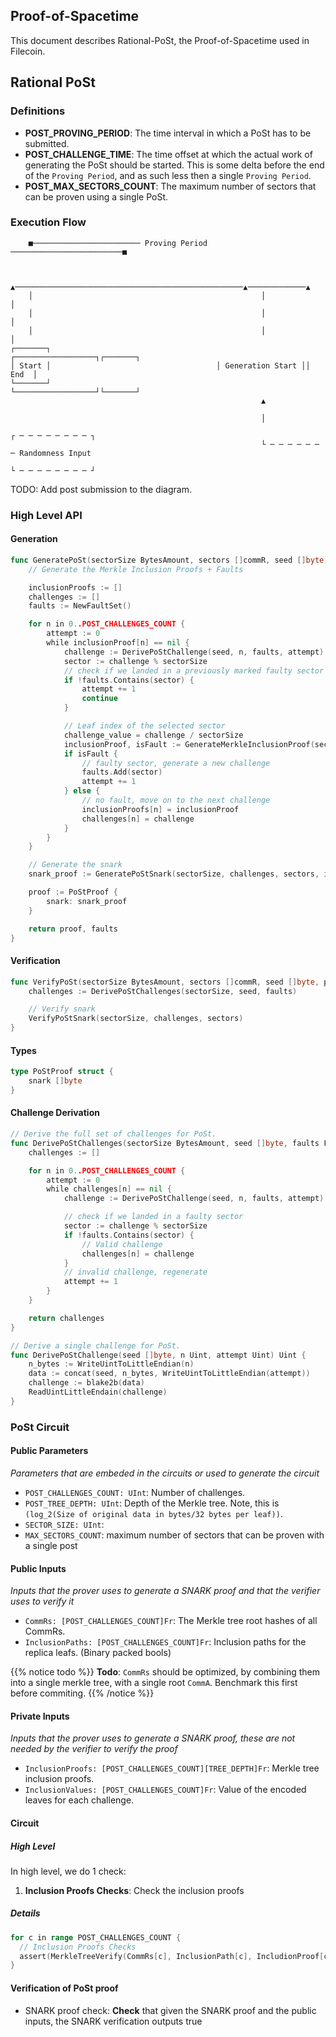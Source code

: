 ## Proof-of-Spacetime

This document describes Rational-PoSt, the Proof-of-Spacetime used in Filecoin.

## Rational PoSt

### Definitions

- **POST_PROVING_PERIOD**: The time interval in which a PoSt has to be submitted.
- **POST_CHALLENGE_TIME**: The time offset at which the actual work of generating the PoSt should be started. This is some delta before the end of the `Proving Period`, and as such less then a single `Proving Period`.
- **POST_MAX_SECTORS_COUNT**: The maximum number of sectors that can be proven using a single PoSt.

### Execution Flow

```
    ■──────────────────────── Proving Period ─────────────────────────■


    ▲───────────────────────────────────────────────────▲─────────────▲
    │                                                   │             │
    │                                                   │             │
    │                                                   │             │
┌───────┐                                     ┌──────────────────┐┌───────┐
│ Start │                                     │ Generation Start ││  End  │
└───────┘                                     └──────────────────┘└───────┘
                                                        ▲

                                                        │
                                                                       ┌ ─ ─ ─ ─ ─ ─ ─ ─ ┐
                                                        └ ─ ─ ─ ─ ─ ─ ─ Randomness Input
                                                                       └ ─ ─ ─ ─ ─ ─ ─ ─ ┘
```

TODO: Add post submission to the diagram.



### High Level API

#### Generation

```go
func GeneratePoSt(sectorSize BytesAmount, sectors []commR, seed []byte) (PoStProof, FaultSet) {
    // Generate the Merkle Inclusion Proofs + Faults

    inclusionProofs := []
    challenges := []
    faults := NewFaultSet()

    for n in 0..POST_CHALLENGES_COUNT {
        attempt := 0
        while inclusionProof[n] == nil {
            challenge := DerivePoStChallenge(seed, n, faults, attempt)
            sector := challenge % sectorSize
            // check if we landed in a previously marked faulty sector
            if !faults.Contains(sector) {
                attempt += 1
                continue
            }

            // Leaf index of the selected sector
            challenge_value = challenge / sectorSize
            inclusionProof, isFault := GenerateMerkleInclusionProof(sector, challenge_value)
            if isFault {
                // faulty sector, generate a new challenge
                faults.Add(sector)
                attempt += 1
            } else {
                // no fault, move on to the next challenge
                inclusionProofs[n] = inclusionProof
                challenges[n] = challenge
            }
        }
    }

    // Generate the snark
    snark_proof := GeneratePoStSnark(sectorSize, challenges, sectors, inclusionProofs)

    proof := PoStProof {
        snark: snark_proof
    }

    return proof, faults
}
```

#### Verification


```go
func VerifyPoSt(sectorSize BytesAmount, sectors []commR, seed []byte, proof PoStProof, faults FaultSet) bool {
    challenges := DerivePoStChallenges(sectorSize, seed, faults)

    // Verify snark
    VerifyPoStSnark(sectorSize, challenges, sectors)
}
```


#### Types

```go
type PoStProof struct {
    snark []byte
}
```

#### Challenge Derivation

```go
// Derive the full set of challenges for PoSt.
func DerivePoStChallenges(sectorSize BytesAmount, seed []byte, faults FaultSet) [POST_CHALLENGES_COUNT][]byte {
    challenges := []

    for n in 0..POST_CHALLENGES_COUNT {
        attempt := 0
        while challenges[n] == nil {
            challenge := DerivePoStChallenge(seed, n, faults, attempt)

            // check if we landed in a faulty sector
            sector := challenge % sectorSize
            if !faults.Contains(sector) {
                // Valid challenge
                challenges[n] = challenge
            }
            // invalid challenge, regenerate
            attempt += 1
        }
    }

    return challenges
}

// Derive a single challenge for PoSt.
func DerivePoStChallenge(seed []byte, n Uint, attempt Uint) Uint {
    n_bytes := WriteUintToLittleEndian(n)
    data := concat(seed, n_bytes, WriteUintToLittleEndian(attempt))
    challenge := blake2b(data)
    ReadUintLittleEndain(challenge)
}
```


### PoSt Circuit

#### Public Parameters

*Parameters that are embeded in the circuits or used to generate the circuit*

- `POST_CHALLENGES_COUNT: UInt`: Number of challenges.
- `POST_TREE_DEPTH: UInt`: Depth of the Merkle tree. Note, this is `(log_2(Size of original data in bytes/32 bytes per leaf))`.
- `SECTOR_SIZE: UInt`:
- `MAX_SECTORS_COUNT`: maximum number of sectors that can be proven with a single post

#### Public Inputs

*Inputs that the prover uses to generate a SNARK proof and that the verifier uses to verify it*

- `CommRs: [POST_CHALLENGES_COUNT]Fr`: The Merkle tree root hashes of all CommRs.
- `InclusionPaths: [POST_CHALLENGES_COUNT]Fr`: Inclusion paths for the replica leafs. (Binary packed bools)

{{% notice todo %}}
**Todo**: `CommRs` should be optimized, by combining them into a single merkle tree, with a single root `CommA`.
Benchmark this first before commiting.
{{% /notice %}}

#### Private Inputs

*Inputs that the prover uses to generate a SNARK proof, these are not needed by the verifier to verify the proof*

- `InclusionProofs: [POST_CHALLENGES_COUNT][TREE_DEPTH]Fr`: Merkle tree inclusion proofs.
- `InclusionValues: [POST_CHALLENGES_COUNT]Fr`: Value of the encoded leaves for each challenge.


#### Circuit

##### High Level

In high level, we do 1 check:

1. **Inclusion Proofs Checks**: Check the inclusion proofs

##### Details

```go
for c in range POST_CHALLENGES_COUNT {
  // Inclusion Proofs Checks
  assert(MerkleTreeVerify(CommRs[c], InclusionPath[c], IncludionProof[c], InclusionValue[c]))
}
```

#### Verification of PoSt proof

- SNARK proof check: **Check** that given the SNARK proof and the public inputs, the SNARK verification outputs true
